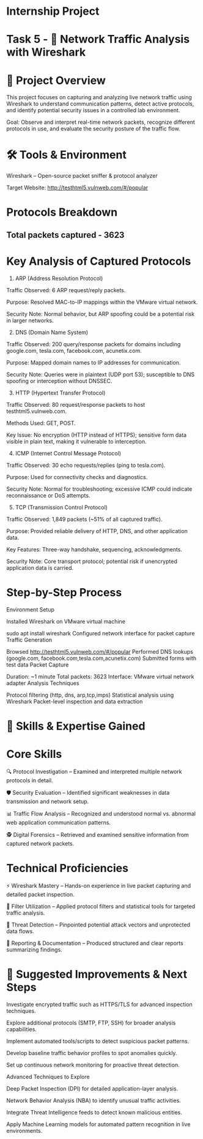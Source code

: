 # Internship Project
# Task 5 - 📡 Network Traffic Analysis with Wireshark
# 📝 Project Overview
This project focuses on capturing and analyzing live network traffic using Wireshark to understand communication patterns, detect active protocols, and identify potential security issues in a controlled lab environment.

Goal: Observe and interpret real-time network packets, recognize different protocols in use, and evaluate the security posture of the traffic flow.

# 🛠 Tools & Environment
Wireshark – Open-source packet sniffer & protocol analyzer

Target Website: http://testhtml5.vulnweb.com/#/popular

# Protocols Breakdown

## Total packets captured - 3623

# Key Analysis of Captured Protocols

1. ARP (Address Resolution Protocol)

Traffic Observed: 6 ARP request/reply packets.

Purpose: Resolved MAC-to-IP mappings within the VMware virtual network.

Security Note: Normal behavior, but ARP spoofing could be a potential risk in larger networks.

2. DNS (Domain Name System)

Traffic Observed: 200 query/response packets for domains including google.com, tesla.com, facebook.com, acunetix.com.

Purpose: Mapped domain names to IP addresses for communication.

Security Note: Queries were in plaintext (UDP port 53); susceptible to DNS spoofing or interception without DNSSEC.

3. HTTP (Hypertext Transfer Protocol)

Traffic Observed: 80 request/response packets to host testhtml5.vulnweb.com.

Methods Used: GET, POST.

Key Issue: No encryption (HTTP instead of HTTPS); sensitive form data visible in plain text, making it vulnerable to interception.

4. ICMP (Internet Control Message Protocol)

Traffic Observed: 30 echo requests/replies (ping to tesla.com).

Purpose: Used for connectivity checks and diagnostics.

Security Note: Normal for troubleshooting; excessive ICMP could indicate reconnaissance or DoS attempts.

5. TCP (Transmission Control Protocol)

Traffic Observed: 1,849 packets (~51% of all captured traffic).

Purpose: Provided reliable delivery of HTTP, DNS, and other application data.

Key Features: Three-way handshake, sequencing, acknowledgments.

Security Note: Core transport protocol; potential risk if unencrypted application data is carried.


#  Step-by-Step Process
Environment Setup

Installed Wireshark on VMware virtual machine 

sudo apt install wireshark
Configured network interface for packet capture
Traffic Generation

Browsed http://testhtml5.vulnweb.com/#/popular
Performed DNS lookups (google.com, facebook.com,tesla.com,acunetix.com)
Submitted forms with test data
Packet Capture

Duration: ~1 minute
Total packets: 3623
Interface: VMware virtual network adapter
Analysis Techniques

Protocol filtering (http, dns, arp,tcp,imps)
Statistical analysis using Wireshark
Packet-level inspection and data extraction


# 🎯 Skills & Expertise Gained
# Core Skills
🔍 Protocol Investigation – Examined and interpreted multiple network protocols in detail.

🛡️ Security Evaluation – Identified significant weaknesses in data transmission and network setup.

📊 Traffic Flow Analysis – Recognized and understood normal vs. abnormal web application communication patterns.

🕵️ Digital Forensics – Retrieved and examined sensitive information from captured network packets.

# Technical Proficiencies
⚡ Wireshark Mastery – Hands-on experience in live packet capturing and detailed packet inspection.

🔧 Filter Utilization – Applied protocol filters and statistical tools for targeted traffic analysis.

🚨 Threat Detection – Pinpointed potential attack vectors and unprotected data flows.

📝 Reporting & Documentation – Produced structured and clear reports summarizing findings.

# 🚀 Suggested Improvements & Next Steps

Investigate encrypted traffic such as HTTPS/TLS for advanced inspection techniques.

Explore additional protocols (SMTP, FTP, SSH) for broader analysis capabilities.

Implement automated tools/scripts to detect suspicious packet patterns.

Develop baseline traffic behavior profiles to spot anomalies quickly.

Set up continuous network monitoring for proactive threat detection.

Advanced Techniques to Explore

Deep Packet Inspection (DPI) for detailed application-layer analysis.

Network Behavior Analysis (NBA) to identify unusual traffic activities.

Integrate Threat Intelligence feeds to detect known malicious entities.

Apply Machine Learning models for automated pattern recognition in live environments.
